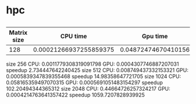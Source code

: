 # hpc
## 
|Matrix size|CPU time|Gpu time|Speedup|
|-----------|--------|--------|-------|
|128|0.00021266937255859375| 0.04872474670410156|0.004364709658730594|
size 256
CPU: 0.0011779308319091798
GPU: 0.0004307746887207031
speedup 2.734447642240425
size 512
CPU: 0.008749437332153321
GPU: 0.0005839347839355468
speedup 14.98358647721705
size 1024
CPU: 0.058165359497070315
GPU: 0.0005691051483154297
speedup 102.20494344365312
size 2048
CPU: 0.44664726257324217
GPU: 0.0004214763641357422
speedup 1059.7207828939925
